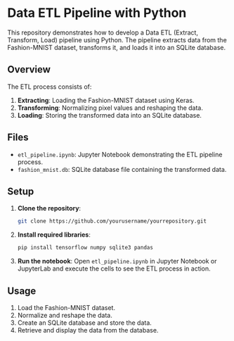 
# Data ETL Pipeline with Python

This repository demonstrates how to develop a Data ETL (Extract, Transform, Load) pipeline using Python. The pipeline extracts data from the Fashion-MNIST dataset, transforms it, and loads it into an SQLite database.

## Overview

The ETL process consists of:
1. **Extracting**: Loading the Fashion-MNIST dataset using Keras.
2. **Transforming**: Normalizing pixel values and reshaping the data.
3. **Loading**: Storing the transformed data into an SQLite database.

## Files

- `etl_pipeline.ipynb`: Jupyter Notebook demonstrating the ETL pipeline process.
- `fashion_mnist.db`: SQLite database file containing the transformed data.

## Setup

1. **Clone the repository**:
   ```bash
   git clone https://github.com/yourusername/yourrepository.git
   ```

2. **Install required libraries**:
   ```bash
   pip install tensorflow numpy sqlite3 pandas
   ```

3. **Run the notebook**:
   Open `etl_pipeline.ipynb` in Jupyter Notebook or JupyterLab and execute the cells to see the ETL process in action.

## Usage

1. Load the Fashion-MNIST dataset.
2. Normalize and reshape the data.
3. Create an SQLite database and store the data.
4. Retrieve and display the data from the database.



```

